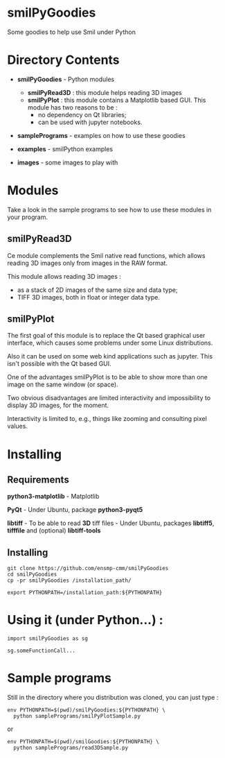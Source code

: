 
# smilPyGoodies

Some goodies to help use Smil under Python

# Directory Contents

* __smilPyGoodies__  - Python modules

  * __smilPyRead3D__ : this module helps reading 3D images
  * __smilPyPlot__ : this module contains a Matplotlib based GUI.
    This module has two reasons to be :
    * no dependency on Qt libraries;
    * can be used with jupyter notebooks.

* __samplePrograms__ - examples on how to use these goodies

* __examples__ - smilPython examples

* __images__ - some images to play with

# Modules

Take a look in the sample programs to see how to use these modules in your program.

##  smilPyRead3D

  Ce module complements the Smil native read functions, which allows reading 3D images only from images in the RAW format.

  This module allows reading 3D images :
* as a stack of 2D images of the same size and data type;
* TIFF 3D images, both in float or integer data type.

## smilPyPlot

  The first goal of this module is to replace the Qt based graphical user interface, which causes some problems under some Linux distributions.

  Also it can be used on some web kind applications such as jupyter. This isn't possible with the Qt based GUI.

  One of the advantages smilPyPlot is to be able to show more than one image on the same window (or space).

  Two obvious disadvantages are limited interactivity and impossibility to display 3D images, for the moment. 

  Interactivity is limited to, e.g., things like zooming and consulting pixel values.



# Installing

## Requirements

__python3-matplotlib__ - Matplotlib

__PyQt__ - Under Ubuntu, package __python3-pyqt5__

__libtiff__ - To be able to read __3D__ tiff files - Under Ubuntu, packages 
  __libtiff5__, __tifffile__ and (optional) __libtiff-tools__

## Installing

    git clone https://github.com/ensmp-cmm/smilPyGoodies
    cd smilPyGoodies
    cp -pr smilPyGoodies /installation_path/
    
    export PYTHONPATH=/installation_path:${PYTHONPATH}

# Using it (under Python...) :

    import smilPyGoodies as sg

    sg.someFunctionCall...

# Sample programs

Still in the directory where you distribution was cloned, you can just type :

    env PYTHONPATH=$(pwd)/smilPyGoodies:${PYTHONPATH} \
      python samplePrograms/smilPyPlotSample.py
    
or

    env PYTHONPATH=$(pwd)/smilGoodies:${PYTHONPATH} \
      python samplePrograms/read3DSample.py

